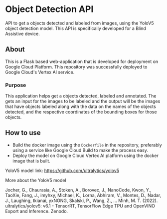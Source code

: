
# Object Detection API

API to get a objects detected and labeled from images, using the YoloV5 object detection model. This API is specifically developed for a Blind Assistive device.

## About
This is a Flask based web-application that is developed for deployment on Google Cloud Platform. This repository was successfully deployed to Google Cloud's Vertex AI service.
### Purpose
This application helps get a objects detected, labeled and annotated. The gets an input for the images to be labeled and the output will be the images that have objects labeled along with the data on the names of the objects detected, and the respective coordinates of the bounding boxes for those objects.

## How to use
- Build the docker image using the `Dockerfile` in the repository, preferably using a service like Google Cloud Build to make the process easy. 
- Deploy the model on Google Cloud Vertex AI platform using the docker image that is built.

YoloV5 model link:
https://github.com/ultralytics/yolov5

More about the YoloV5 model

Jocher, G., Chaurasia, A., Stoken, A., Borovec, J., NanoCode, Kwon, Y., TaoXie, Fang, J., imyhxy, Michael, K., Lorna, Abhiram, V., Montes, D., Nadar, J., Laughing, tkianai, yxNONG, Skalski, P., Wang, Z., … Minh, M. T. (2022). ultralytics/yolov5: v6.1 - TensorRT, TensorFlow Edge TPU and OpenVINO Export and Inference. Zenodo.
